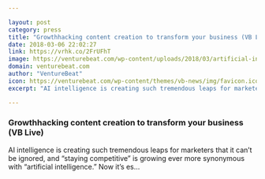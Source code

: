 ```yaml
---

layout: post
category: press
title: "Growthhacking content creation to transform your business (VB Live)"
date: 2018-03-06 22:02:27
link: https://vrhk.co/2FrUFhT
image: https://venturebeat.com/wp-content/uploads/2018/03/artificial-intelligence-698154_960_720.jpg?fit=960%2C678&strip=all
domain: venturebeat.com
author: "VentureBeat"
icon: https://venturebeat.com/wp-content/themes/vb-news/img/favicon.ico
excerpt: "AI intelligence is creating such tremendous leaps for marketers that it can’t be ignored, and “staying competitive” is growing ever more synonymous with “artificial intelligence.” Now it’s es…"

---
```


### Growthhacking content creation to transform your business (VB Live)

AI intelligence is creating such tremendous leaps for marketers that it can’t be ignored, and “staying competitive” is growing ever more synonymous with “artificial intelligence.” Now it’s es…